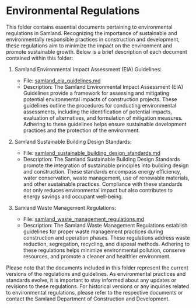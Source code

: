 # Environmental Regulations

This folder contains essential documents pertaining to environmental regulations in Samland. Recognizing the importance of sustainable and environmentally responsible practices in construction and development, these regulations aim to minimize the impact on the environment and promote sustainable growth. Below is a brief description of each document contained within this folder:

1. Samland Environmental Impact Assessment (EIA) Guidelines:
   - File: [samland_eia_guidelines.md](./samland_eia_guidelines.md)
   - Description: The Samland Environmental Impact Assessment (EIA) Guidelines provide a framework for assessing and mitigating potential environmental impacts of construction projects. These guidelines outline the procedures for conducting environmental assessments, including the identification of potential impacts, evaluation of alternatives, and formulation of mitigation measures. Adhering to these guidelines helps ensure sustainable development practices and the protection of the environment.

2. Samland Sustainable Building Design Standards:
   - File: [samland_sustainable_building_design_standards.md](./samland_sustainable_building_design_standards.md)
   - Description: The Samland Sustainable Building Design Standards promote the integration of sustainable principles into building design and construction. These standards encompass energy efficiency, water conservation, waste management, use of renewable materials, and other sustainable practices. Compliance with these standards not only reduces environmental impact but also contributes to energy savings and occupant well-being.

3. Samland Waste Management Regulations:
   - File: [samland_waste_management_regulations.md](./samland_waste_management_regulations.md)
   - Description: The Samland Waste Management Regulations establish guidelines for proper waste management practices during construction and operation phases. These regulations address waste reduction, segregation, recycling, and disposal methods. Adhering to these regulations helps minimize environmental pollution, conserve resources, and promote a cleaner and healthier environment.

Please note that the documents included in this folder represent the current versions of the regulations and guidelines. As environmental practices and standards evolve, it is important to stay informed about any updates or revisions to these regulations. For historical versions or any inquiries related to environmental regulations, please refer to the respective documents or contact the Samland Department of Construction and Development.
